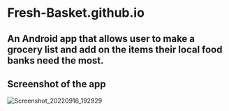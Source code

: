 # Fresh-Basket.github.io

## An Android app that allows user to make a grocery list and add on the items their local food banks need the most.

## Screenshot of the app
![Screenshot_20220916_192929](https://user-images.githubusercontent.com/101338848/190656949-9e92a247-bdfa-4dcf-bf86-f6df5371f38b.png)
